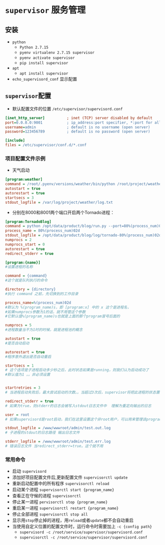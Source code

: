 # `supervisor` 服务管理

## 安装
- `python`
  - `Python 2.7.15`
  - `pyenv virtualenv 2.7.15 supervisor`
  - `pyenv activate supervisor`
  - `pip install supervisor`
- `apt`
  - `apt install supervisor`
- `echo_supervisord_conf` 显示配置


## `supervisor`配置
- 默认配置文件的位置 `/etc/supervisor/supervisord.conf`
```ini
[inet_http_server]          ; inet (TCP) server disabled by default
port=0.0.0.0:9001           ; ip_address:port specifier, *:port for all iface
username=admin              ; default is no username (open server)
password=123456789          ; default is no password (open server)

[include]
files = /etc/supervisor/conf.d/*.conf
```


### 项目配置文件示例
- 天气启动

```ini
[program:weather]
command = /root/.pyenv/versions/weather/bin/python /root/project/weather/server.py
autostart = true
autorestart = true
startsecs = 3
stdout_logfile = /var/log/project/weather/log.txt
```

- 分别在8000和8001两个端口开启两个Tornado进程：

```ini
[program:TornadoBlog]
command = python /opt/data/product/blog/run.py --port=80%(process_num)02d
process_name = 80%(process_num)02d
stdout_logfile = /opt/data/product/blog/log/tornado-80%(process_num)02d.log
numprocs = 2
numprocs_start = 0
autorestart = true
redirect_stderr = true
```

```ini
[program:{name}]     
#设置进程的名称

command = {command}  
#这个就是队列执行的命令

directory = {directory}  
#执行 command 之前，先切换到的工作目录

process_name=%(process_num)02d
#默认为 %(program_name)s，即 [program:x] 中的 x 这个是进程名，
#如果numprocs参数为1的话，就不用管这个参数                                 
#它默认值%(program_name)s也就是上面的那个program冒号后面的

numprocs = 5  
#进程数量当不为1时的时候，就是进程池的概念

autostart = true
#是否自动启动

autorestart = true
#程序意外退出是否自动重启

startsecs = 1 
# 这个选项是子进程启动多少秒之后，此时状态如果是running，则我们认为启动成功了
#默认值为1 。。非必须设置


startretries = 3
# 当进程启动失败后，最大尝试启动的次数。。当超过3次后，supervisor将把此进程的状态置为FAIL 默认值为3 s

redirect_stderr = true
# 如果为true，则stderr的日志会被写入stdout日志文件中  理解为重定向输出的日志

user = root
# 如果supervisord是root启动，我们在这里设置这个非root用户，可以用来管理该program

stdout_logfile = /www/wwwroot/admin/test.out.log
# 子进程的stdout的日志路径 输出日志文件

stderr_logfile = /www/wwwroot/admin/test.err.log 
# 错误日志文件 当redirect_stderr=true。这个就不用

```

### 常用命令
- 启动 `supervisord`
- 添加好项目配置文件后,更新配置文件  `supervisorctl update`
- 重新启动配置中的所有程序 `supervisorctl reload`
- 启动某个进程 `supervisorctl start {program_name}`
- 查看正在守候的进程 `supervisorctl`
- 停止某一进程 `pervisorctl stop {program_name}`
- 重启某一进程 `supervisorctl restart {program_name}`
- 停止全部进程 `supervisorctl stop all`
- 显示用`stop`停止掉的进程，用`reload`或者`update`都不会自动重启
- 当使用自定义位置的配置文件时，运行命令时需要加上 `-c {config path}`
  - `supervisord -c /root/service/supervisor/supervisord.conf`
  - `supervisorctl -c /root/service/supervisor/supervisord.conf`
